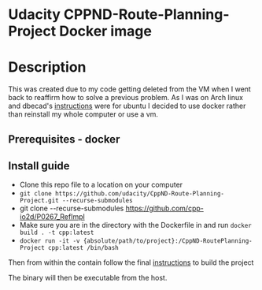 # Udacity CPPND-Route-Planning-Project Docker image

# Description

This was created due to my code getting deleted from the VM when I went back to reaffirm how to solve a previous problem. As I was on Arch linux and dbecad's [instructions](https://github.com/dbecad/CppND-Route-Planning-Project/blob/master/Ubuntu16.4_Install.md) were for ubuntu I decided to use docker rather than reinstall my whole computer or use a vm.

## Prerequisites - docker

## Install guide

- Clone this repo file to a location on your computer
- `git clone https://github.com/udacity/CppND-Route-Planning-Project.git --recurse-submodules`
- git clone --recurse-submodules https://github.com/cpp-io2d/P0267_RefImpl
- Make sure you are in the directory with the Dockerfile in and run `docker build . -t cpp:latest`
- `docker run -it -v {absolute/path/to/project}:/CppND-RoutePlanning-Project cpp:latest /bin/bash`

Then from within the contain follow the final [instructions](https://github.com/dbecad/CppND-Route-Planning-Project/blob/master/Ubuntu16.4_Install.md#compile-and-run-project-code) to build the project

The binary will then be executable from the host.
